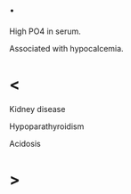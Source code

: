 # .

High PO4 in serum.

Associated with hypocalcemia.

# <

Kidney disease

Hypoparathyroidism

Acidosis

# >
